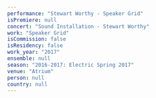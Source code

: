 ```yaml
---
performance: "Stewart Worthy - Speaker Grid"
isPremiere: null
concert: "Sound Installation - Stewart Worthy"
work: "Speaker Grid"
isCommission: false
isResidency: false
work_year: "2017"
ensemble: null
season: "2016-2017: Electric Spring 2017"
venue: "Atrium"
person: null
country: null
---
```


